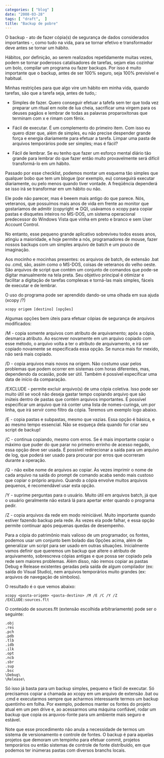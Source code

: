 ```yaml
---
categories: [ "blog" ]
date: "2008-03-28"
tags: [ "draft",  ]
title: "Backup de pobre"
---
```

O backup - ato de fazer cópia(s) de segurança de dados considerados importantes -, como tudo na vida, para se tornar efetivo e transformador deve antes se tornar um hábito.

Hábitos, por definição, ao serem realizados repetidamente muitas vezes, podem se tornar poderosos catalisadores de tarefas, sejam elas cozinhar um bolo, compilar um programa ou fazer backups. Por isso é muito importante que o backup, antes de ser 100% seguro, seja 100% previsível e habitual.


Minhas restrições para que algo vire um hábito em minha vida, quando tarefas, são que a tarefa seja, antes de tudo,:

	
  * Simples de fazer. Quero conseguir efetuar a tafefa sem ter que toda vez preparar um ritual em noite de lua cheia, sacrificar uma virgem para os deuses pagãos e lembrar de todas as palavras proparoxítonas que terminam com x e rimam com fênix.

	
  * Fácil de executar. É um complemento do primeiro item. Com isso eu quero dizer que, além de simples, eu não precise despender grande força e energia diariamente para efetuar a tarefa. Limpar uma pasta de arquivos temporários pode ser simples; mas é fácil?

	
  * Fácil de lembrar. Se eu tenho que fazer um esforço mental diário tão grande para lembrar do que fazer então muito provavelmente será difícil transformá-lo em um hábito.

Passado por esse checklist, podemos montar um esquema tão simples que qualquer bobo que tem um blogue (por exemplo, eu) conseguirá executar diariamente, ou pelo menos quando tiver vontade. A freqüência dependerá se isso irá se transformar em um hábito ou não.


Ele pode não parecer, mas é beeem mais antigo do que parece. Nós, veteranos, que possuímos mais anos de vida em frente ao monitor que gostaríamos de admitir (copyright  => DQ), usávamos o xcopy para copiar pastas e disquetes inteiros no MS-DOS, um sistema operacional predecessor do Windows Vista que vinha em preto e branco e sem User Account Control.

No entanto, esse pequeno grande aplicativo sobreviveu todos esses anos, atingiu a maioridade, e hoje permite a nós, programadores de mouse, fazer nossos backups com um simples arquivo de batch e um pouco de imaginação.

Aos mocinho e mocinhas presentes: os arquivos de batch, de extensão .bat ou .cmd, são, assim como o MS-DOS, coisas de veteranos do velho oeste.  São arquivos de script que contém um conjunto de comandos que pode-se digitar manualmente na tela preta. Seu objetivo principal é otimizar e facilitar a digitação de tarefas complexas e torná-las mais simples, fáceis de executar e de lembrar.

O uso do programa pode ser aprendido dando-se uma olhada em sua ajuda (xcopy /?)

    
    xcopy origem [destino] [opções]

Algumas opções bem úteis para efetuar cópias de segurança de arquivos modificados:

/M - copia somente arquivos com atributo de arquivamento; após a cópia, desmarca atributo. Ao escrever novamente em um arquivo copiado com esse método, o arquivo volta a ter o atributo de arquivamento, e irá ser copiado novamente se especificada essa opção. Se nunca mais for mexido, não será mais copiado.

/D - copia arquivos mais novos na origem. Não costumo usar pelos problemas que podem ocorrer em sistemas com horas diferentes, mas, dependendo da ocasião, pode ser útil. Também é possível especificar uma data de início da comparação.

/EXCLUDE - permite excluir arquivo(s) de uma cópia coletiva. Isso pode ser muito útil se você não deseja gastar tempo copiando arquivo que são inúteis dentro de pastas que contém arquivos importantes. É possível especificar um arquivo que irá conter uma lista de nomes-curinga, um por linha, que irá servir como filtro da cópia. Teremos um exemplo logo abaixo.

/E - copia pastas e subpastas, mesmo que vazias. Essa opção é básica, e ao mesmo tempo essencial. Não se esqueça dela quando for criar seu script de backup!

/C - continua copiando, mesmo com erros. Se é mais importante copiar o máximo que puder do que parar no primeiro errinho de acesso negado, essa opção deve ser usada. É possível redirecionar a saída para um arquivo de log, que poderá ser usado para procurar por erros que ocorreram durante a operação.

/Q - não exibe nome de arquivos ao copiar. Às vezes imprimir o nome de cada arquivo na saída do prompt de comando acaba sendo mais custoso que copiar o próprio arquivo. Quando a cópia envolve muitos arquivos pequenos, é recomendável usar esta opção.

/Y - suprime perguntas para o usuário. Muito útil em arquivos batch, já que o usuário geralmente não estará lá para apertar enter quando o programa pedir.

/Z - copia arquivos da rede em modo reiniciável. Muito importante quando estiver fazendo backup pela rede. Às vezes ela pode falhar, e essa opção permite continuar após pequenas quedas de desempenho.


Para a cópia do patrimônio mais valioso de um programador, os fontes, podemos usar um conjunto bem bolado das 0pções acima, além de generalizar um script para ser usado em outras situações. Inicialmente vamos definir que queremos um backup que altere o atributo de arquivamento, sobrescreva cópias antigas e que possa ser copiado pela rede sem maiores problemas. Além disso, não iremos copiar as pastas Debug e Release existentes geradas pela saída de algum compilador (ex: saída do Visual Studio), nem arquivos temporários muito grandes (ex: arquivos de navegação de símbolos).

O resultado é o que vemos abaixo:

    
    xcopy <pasta-origem> <pasta-destino> /M /E /C /Y /Z /EXCLUDE:sources.flt

O conteúdo de sources.flt (extensão escolhida arbitrariamente) pode ser o seguinte:

    
    .obj
    .res
    .pch
    .pdb
    .tlb
    .idb
    .ilk
    .opt
    .ncb
    .sbr
    .sup
    .bsc
    \Debug\
    \Release\

Só isso já basta para um backup simples, pequeno e fácil de executar. Só precisamos copiar a chamada ao xcopy em um arquivo de extensão .bat ou .cmd e executarmos sempre que acharmos interessante termos um backup quentinho em folha. Por exemplo, podemos manter os fontes do projeto atual em um pen drive e, ao acessarmos uma máquina confiável, rodar um backup que copia os arquvos-fonte para um ambiente mais seguro e estável.

Note que esse procedimento não anula a necessidade de termos um sistema de versionamento e controle de fontes. O backup é para aquelas projetos que demoram um tempinho para efetuar commit, projetos temporários ou então sistemas de controle de fonte distribuído, em que podemos ter inúmeras pastas com diversos branchs locais.
